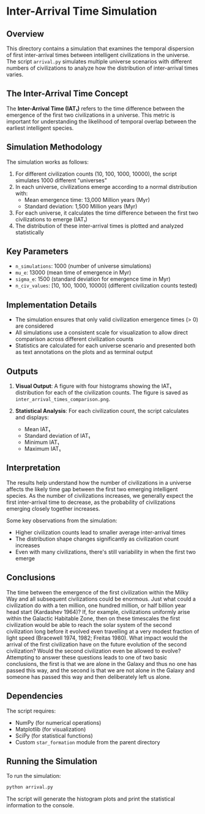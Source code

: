 # Inter-Arrival Time Simulation

## Overview

This directory contains a simulation that examines the temporal dispersion of first inter-arrival times between intelligent civilizations in the universe. The script `arrival.py` simulates multiple universe scenarios with different numbers of civilizations to analyze how the distribution of inter-arrival times varies.

## The Inter-Arrival Time Concept

The **Inter-Arrival Time (IAT₁)** refers to the time difference between the emergence of the first two civilizations in a universe. This metric is important for understanding the likelihood of temporal overlap between the earliest intelligent species.

## Simulation Methodology

The simulation works as follows:

1. For different civilization counts (10, 100, 1000, 10000), the script simulates 1000 different "universes"
2. In each universe, civilizations emerge according to a normal distribution with:
   - Mean emergence time: 13,000 Million years (Myr)
   - Standard deviation: 1,500 Million years (Myr)
3. For each universe, it calculates the time difference between the first two civilizations to emerge (IAT₁)
4. The distribution of these inter-arrival times is plotted and analyzed statistically

## Key Parameters

- `n_simulations`: 1000 (number of universe simulations)
- `mu_e`: 13000 (mean time of emergence in Myr)
- `sigma_e`: 1500 (standard deviation for emergence time in Myr)
- `n_civ_values`: [10, 100, 1000, 10000] (different civilization counts tested)

## Implementation Details

- The simulation ensures that only valid civilization emergence times (> 0) are considered
- All simulations use a consistent scale for visualization to allow direct comparison across different civilization counts
- Statistics are calculated for each universe scenario and presented both as text annotations on the plots and as terminal output

## Outputs

1. **Visual Output**: A figure with four histograms showing the IAT₁ distribution for each of the civilization counts. The figure is saved as `inter_arrival_times_comparison.png`.

2. **Statistical Analysis**: For each civilization count, the script calculates and displays:
   - Mean IAT₁
   - Standard deviation of IAT₁
   - Minimum IAT₁
   - Maximum IAT₁

## Interpretation

The results help understand how the number of civilizations in a universe affects the likely time gap between the first two emerging intelligent species. As the number of civilizations increases, we generally expect the first inter-arrival time to decrease, as the probability of civilizations emerging closely together increases.

Some key observations from the simulation:

- Higher civilization counts lead to smaller average inter-arrival times
- The distribution shape changes significantly as civilization count increases
- Even with many civilizations, there's still variability in when the first two emerge

## Conclusions

The time between the emergence of the first civilization within the Milky Way and all subsequent civilizations could be enormous. Just what could a civilization do with a ten million, one hundred million, or half billion year head start (Kardashev 1964)? If, for example, civilizations uniformly arise within the Galactic Habitable Zone, then on these timescales the first civilization would be able to reach the solar system of the second civilization long before it evolved even travelling at a very modest fraction of light speed (Bracewell 1974, 1982; Freitas 1980). What impact would the arrival of the first civilization have on the future evolution of the second civilization? Would the second civilization even be allowed to evolve? Attempting to answer these questions leads to one of two basic conclusions, the first is that we are alone in the Galaxy and thus no one has passed this way, and the second is that we are not alone in the Galaxy and someone has passed this way and then deliberately left us alone.

## Dependencies

The script requires:

- NumPy (for numerical operations)
- Matplotlib (for visualization)
- SciPy (for statistical functions)
- Custom `star_formation` module from the parent directory

## Running the Simulation

To run the simulation:

```bash
python arrival.py
```

The script will generate the histogram plots and print the statistical information to the console.
